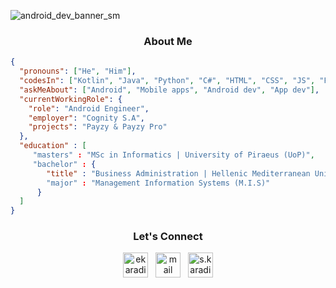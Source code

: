 ![android_dev_banner_sm](https://user-images.githubusercontent.com/64270931/180309746-00c0b559-c934-4785-8e7e-21a43b4f8d19.png)

<h3 align="center">About Me</h3>

```json
{
  "pronouns": ["He", "Him"],
  "codesIn": ["Kotlin", "Java", "Python", "C#", "HTML", "CSS", "JS", "PHP"],
  "askMeAbout": ["Android", "Mobile apps", "Android dev", "App dev"],
  "currentWorkingRole": {
    "role": "Android Engineer",
    "employer": "Cognity S.A",
    "projects": "Payzy & Payzy Pro"
  },
  "education" : [
     "masters" : "MSc in Informatics | University of Piraeus (UoP)",
     "bachelor" : {
        "title" : "Business Administration | Hellenic Mediterranean University (HMU)"
        "major" : "Management Information Systems (M.I.S)"
      }
  ]
}
```

<h3 align="center">Let's Connect</h3>
<p align="center">
  <a href="https://linkedin.com/in/ekaradimitriou" target="blank"><img align="center" width="40" src="https://github.com/skaradimitriou/elmepa-uni-app/assets/64270931/a6723418-6501-4562-a979-d3a7c15f68a6" alt="ekaradimitriou"/></a> &nbsp;
  <a href="mailto:efkaradimitriou@gmail.com" target="blank"><img align="center" width="40" src="https://github.com/skaradimitriou/elmepa-uni-app/assets/64270931/5bfc7594-d807-4c99-ae57-f0ff85d4ca92" alt="mail" /></a> &nbsp;
  <a href="https://instagram.com/s.karadimitriou" target="blank"><img align="center" width="40" src="https://github.com/skaradimitriou/elmepa-uni-app/assets/64270931/445806be-ae86-4af4-810f-0000c367ac81" alt="s.karadimitriou" /></a>
</p>

